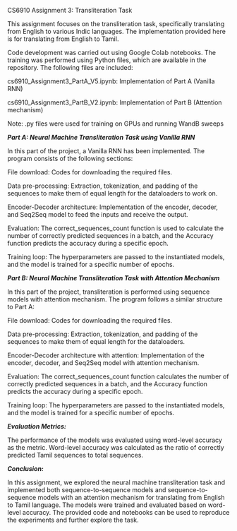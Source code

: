 CS6910 Assignment 3: Transliteration Task

This assignment focuses on the transliteration task, specifically translating from English to various Indic languages. The implementation provided here is for translating from English to Tamil.

Code development was carried out using Google Colab notebooks. The training was performed using Python files, which are available in the repository. The following files are included:

cs6910_Assignment3_PartA_V5.ipynb: Implementation of Part A (Vanilla RNN)

cs6910_Assignment3_PartB_V2.ipynb: Implementation of Part B (Attention mechanism)

Note:
.py files were used for training on GPUs and running WandB sweeps

_**Part A: Neural Machine Transliteration Task using Vanilla RNN**_

In this part of the project, a Vanilla RNN has been implemented. The program consists of the following sections:


File download: Codes for downloading the required files.

Data pre-processing: Extraction, tokenization, and padding of the sequences to make them of equal length for the dataloaders to work on.

Encoder-Decoder architecture: Implementation of the encoder, decoder, and Seq2Seq model to feed the inputs and receive the output.

Evaluation: The correct_sequences_count function is used to calculate the number of correctly predicted sequences in a batch, and the Accuracy function predicts the accuracy during a specific epoch.

Training loop: The hyperparameters are passed to the instantiated models, and the model is trained for a specific number of epochs.

_**Part B: Neural Machine Transliteration Task with Attention Mechanism**_

In this part of the project, transliteration is performed using sequence models with attention mechanism. The program follows a similar structure to Part A:

File download: Codes for downloading the required files.

Data pre-processing: Extraction, tokenization, and padding of the sequences to make them of equal length for the dataloaders.

Encoder-Decoder architecture with attention: Implementation of the encoder, decoder, and Seq2Seq model with attention mechanism.

Evaluation: The correct_sequences_count function calculates the number of correctly predicted sequences in a batch, and the Accuracy function predicts the accuracy during a specific epoch.

Training loop: The hyperparameters are passed to the instantiated models, and the model is trained for a specific number of epochs.


_**Evaluation Metrics:**_

The performance of the models was evaluated using word-level accuracy as the metric. Word-level accuracy was calculated as the ratio of correctly predicted Tamil sequences to total sequences.


_**Conclusion:**_

In this assignment, we explored the neural machine transliteration task and implemented both sequence-to-sequence models and sequence-to-sequence models with an attention mechanism for translating from English to Tamil language. The models were trained and evaluated based on word-level accuracy. The provided code and notebooks can be used to reproduce the experiments and further explore the task.
